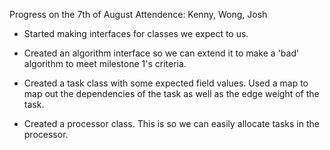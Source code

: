 Progress on the 7th of August
Attendence: Kenny, Wong, Josh

- Started making interfaces for classes we expect to us.

- Created an algorithm interface so we can extend it to make a 'bad' algorithm to meet milestone 1's criteria.

- Created a task class with some expected field values. Used a map to map out the dependencies of the task as well as the edge weight of the task.

- Created a processor class. This is so we can easily allocate tasks in the processor.
